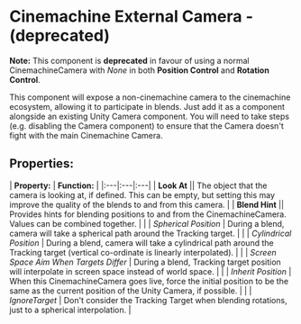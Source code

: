 # Cinemachine External Camera - (deprecated)

**Note:** This component is **deprecated** in favour of using a normal CinemachineCamera with _None_ in both __Position Control__ and __Rotation Control__.

This component will expose a non-cinemachine camera to the cinemachine ecosystem, allowing it to participate in blends. Just add it as a component alongside an existing Unity Camera component. You will need to take steps (e.g. disabling the Camera component) to ensure that the Camera doesn't fight with the main Cinemachine Camera.

## Properties:

| **Property:** | **Function:** |
|:---|:---|:---|
| __Look At__ || The object that the camera is looking at, if defined. This can be empty, but setting this may improve the quality of the blends to and from this camera. |
| __Blend Hint__ || Provides hints for blending positions to and from the CinemachineCamera. Values can be combined together. |
| | _Spherical Position_ | During a blend, camera will take a spherical path around the Tracking target. |
| | _Cylindrical Position_ | During a blend, camera will take a cylindrical path around the Tracking target (vertical co-ordinate is linearly interpolated). |
| | _Screen Space Aim When Targets Differ_ | During a blend, Tracking target position will interpolate in screen space instead of world space. |
| | _Inherit Position_ | When this CinemachineCamera goes live, force the initial position to be the same as the current position of the Unity Camera, if possible. |
| | _IgnoreTarget_ | Don't consider the Tracking Target when blending rotations, just to a spherical interpolation. |
